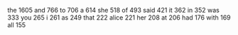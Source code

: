 the 1605 
and 766 
to 706 
a 614 
she 518 
of 493 
said 421 
it 362 
in 352 
was 333 
you 265 
i 261 
as 249 
that 222 
alice 221 
her 208 
at 206 
had 176 
with 169 
all 155 

